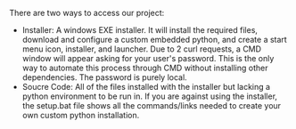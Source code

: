 There are two ways to access our project:
- Installer: A windows EXE installer. It will install the required files,
	download and configure a custom embedded python, and create a start
	menu icon, installer, and launcher. Due to 2 curl requests, a CMD
	window will appear asking for your user's password. This is the only
	way to automate this process through CMD without installing other
	dependencies. The password is purely local.
- Soucre Code: All of the files installed with the installer but lacking a
	python environment to be run in. If you are against using the
	installer, the setup.bat file shows all the commands/links needed
	to create your own custom python installation.
